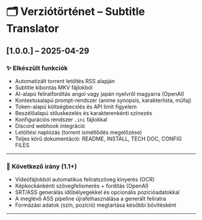 # 🗂️ Verziótörténet – Subtitle Translator

## [1.0.0.] – 2025-04-29

### ✨ Elkészült funkciók

- Automatizált torrent letöltés RSS alapján
- Subtitle kibontás MKV fájlokból
- AI-alapú feliratfordítás angol vagy japán nyelvről magyarra (OpenAI)
- Kontextusalapú prompt-rendszer (anime synopsis, karakterlista, műfaj)
- Token-alapú költségbecslés és API limit figyelem
- Beszélőalapú stíluskezelés és karakterenkénti színezés
- Konfigurációs rendszer `.ini` fájlokkal
- Discord webhook integráció
- Letöltési naplózás (torrent ismétlődés megelőzése)
- Teljes körű dokumentáció: README, INSTALL, TECH DOC, CONFIG FILES

---

### 🔭 Következő irány (1.1+)

- Videófájlokból automatikus feliratszöveg kinyerés (OCR)
- Képkockánkénti szövegfelismerés + fordítás (OpenAI)
- SRT/ASS generálás időbélyegekkel és opcionális pozícióadatokkal
- A meglévő ASS pipeline újrafelhasználása a generált feliratra
- Formázási adatok (szín, pozíció) megtartása későbbi bővítésként

---
